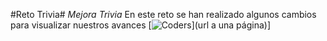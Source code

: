 #Reto Trivia#
*Mejora Trivia*
En este reto se han realizado algunos cambios para visualizar nuestros avances 
[![Coders](https://technical.ly/dc/wp-content/uploads/sites/5/2016/02/GirlsWhoCode.jpg)](url a una página)]
	